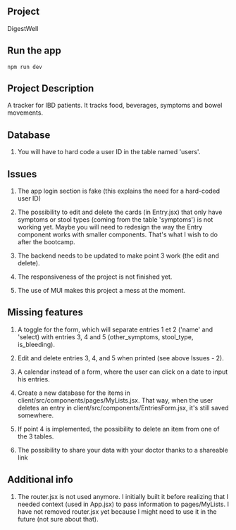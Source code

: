 ## Project

DigestWell

## Run the app

`npm run dev`

## Project Description

A tracker for IBD patients. It tracks food, beverages, symptoms and bowel movements.

## Database

1. You will have to hard code a user ID in the table named 'users'.

## Issues

1. The app login section is fake (this explains the need for a hard-coded user ID)

2. The possibility to edit and delete the cards (in Entry.jsx) that only have symptoms or stool types (coming from the table 'symptoms') is not working yet. Maybe you will need to redesign the way the Entry component works with smaller components. That's what I wish to do after the bootcamp.

3. The backend needs to be updated to make point 3 work (the edit and delete).

4. The responsiveness of the project is not finished yet.

5. The use of MUI makes this project a mess at the moment.

## Missing features

1. A toggle for the form, which will separate entries 1 et 2 ('name' and 'select) with entries 3, 4 and 5 (other_symptoms, stool_type, is_bleeding).

2. Edit and delete entries 3, 4, and 5 when printed (see above Issues - 2).

3. A calendar instead of a form, where the user can click on a date to input his entries.

4. Create a new database for the items in client/src/components/pages/MyLists.jsx. That way, when the user deletes an entry in client/src/components/EntriesForm.jsx, it's still saved somewhere.

5. If point 4 is implemented, the possibility to delete an item from one of the 3 tables.

6. The possibility to share your data with your doctor thanks to a shareable link

## Additional info

1. The router.jsx is not used anymore. I initially built it before realizing that I needed context (used in App.jsx) to pass information to pages/MyLists. I have not removed router.jsx yet because I might need to use it in the future (not sure about that).
